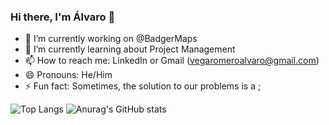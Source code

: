 ### Hi there, I'm Álvaro 👋

<!-- - 👯 I’m looking to collaborate on ...
- 🤔 I’m looking for help with ... 
- 💬 Ask me about ... -->
<!-- - 🔭 I’m currently looking for work while studying -->
- 🔭 I’m currently working on @BadgerMaps 
- 🌱 I’m currently learning about Project Management <!-- Angular and React -->
- 📫 How to reach me: LinkedIn or Gmail (vegaromeroalvaro@gmail.com)
- 😄 Pronouns: He/Him
- ⚡ Fun fact: Sometimes, the solution to our problems is a ;

![Top Langs](https://github-readme-stats.vercel.app/api/top-langs/?username=alvarovegaromero&layout=compact&theme=dark)
![Anurag's GitHub stats](https://github-readme-stats.vercel.app/api?username=alvarovegaromero&show_icons=true&theme=dark)

<!--
**alvarovegaromero/alvarovegaromero** is a ✨ _special_ ✨ repository because its `README.md` (this file) appears on your GitHub profile.

Here are some ideas to get you started:

- 🔭 I’m currently working on ...
- 🌱 I’m currently learning ...
- 👯 I’m looking to collaborate on ...
- 🤔 I’m looking for help with ...
- 💬 Ask me about ...
- 📫 How to reach me: ...
- 😄 Pronouns: ...
- ⚡ Fun fact: ...
-->
